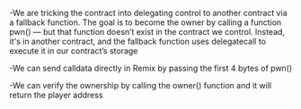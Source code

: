 -We are tricking the contract into delegating control to another contract via a fallback function. 
The goal is to become the owner by calling a function pwn() — but that function doesn’t exist in the contract we control. 
Instead, it's in another contract, and the fallback function uses delegatecall to execute it in our contract’s storage

-We can send calldata directly in Remix by passing the first 4 bytes of pwn()

-We can verify the ownership by calling the owner() function and it will return the player address
